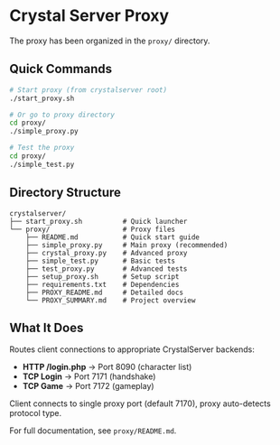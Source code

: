 # Crystal Server Proxy

The proxy has been organized in the `proxy/` directory.

## Quick Commands

```bash
# Start proxy (from crystalserver root)
./start_proxy.sh

# Or go to proxy directory
cd proxy/
./simple_proxy.py

# Test the proxy
cd proxy/
./simple_test.py
```

## Directory Structure

```
crystalserver/
├── start_proxy.sh          # Quick launcher
└── proxy/                  # Proxy files
    ├── README.md           # Quick start guide
    ├── simple_proxy.py     # Main proxy (recommended)
    ├── crystal_proxy.py    # Advanced proxy  
    ├── simple_test.py      # Basic tests
    ├── test_proxy.py       # Advanced tests
    ├── setup_proxy.sh      # Setup script
    ├── requirements.txt    # Dependencies
    ├── PROXY_README.md     # Detailed docs
    └── PROXY_SUMMARY.md    # Project overview
```

## What It Does

Routes client connections to appropriate CrystalServer backends:

- **HTTP /login.php** → Port 8090 (character list)
- **TCP Login** → Port 7171 (handshake)
- **TCP Game** → Port 7172 (gameplay)

Client connects to single proxy port (default 7170), proxy auto-detects protocol type.

For full documentation, see `proxy/README.md`.
